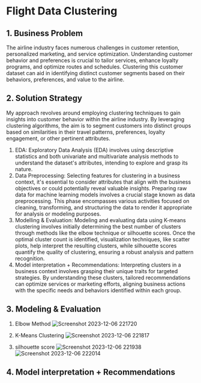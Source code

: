 # Flight Data Clustering

## 1. Business Problem

The airline industry faces numerous challenges in customer retention, personalized marketing, and service optimization. Understanding customer behavior and preferences is crucial to tailor services, enhance loyalty programs, and optimize routes and schedules. Clustering this customer dataset can aid in identifying distinct customer segments based on their behaviors, preferences, and value to the airline.

## 2. Solution Strategy

My approach revolves around employing clustering techniques to gain insights into customer behavior within the airline industry. By leveraging clustering algorithms, the aim is to segment customers into distinct groups based on similarities in their travel patterns, preferences, loyalty engagement, or other pertinent attributes.
1. EDA: Exploratory Data Analysis (EDA) involves using descriptive statistics and both univariate and multivariate analysis methods to understand the dataset's attributes, intending to explore and grasp its nature.
2. Data Preprocessing: Selecting features for clustering in a business context, it's essential to consider attributes that align with the business objectives or could potentially reveal valuable insights. Preparing raw data for machine learning models involves a crucial stage known as data preprocessing. This phase encompasses various activities focused on cleaning, transforming, and structuring the data to render it appropriate for analysis or modeling purposes.
3. Modelling & Evaluation: Modeling and evaluating data using K-means clustering involves initially determining the best number of clusters through methods like the elbow technique or silhouette scores. Once the optimal cluster count is identified, visualization techniques, like scatter plots, help interpret the resulting clusters, while silhouette scores quantify the quality of clustering, ensuring a robust analysis and pattern recognition.
4. Model interpretation + Recommendations: Interpreting clusters in a business context involves grasping their unique traits for targeted strategies. By understanding these clusters, tailored recommendations can optimize services or marketing efforts, aligning business actions with the specific needs and behaviors identified within each group.

## 3. Modeling & Evaluation

1. Elbow Method
![Screenshot 2023-12-06 221720](https://github.com/muhfahmiamiq/Flight-Data-Clustering/assets/148199919/533d7257-d8bf-4a7a-b94c-96d7aac25f6f)

2. K-Means Clustering
![Screenshot 2023-12-06 221817](https://github.com/muhfahmiamiq/Flight-Data-Clustering/assets/148199919/286fd333-8915-498d-ad44-a77c01a5464a)


3. silhouette score
![Screenshot 2023-12-06 221938](https://github.com/muhfahmiamiq/Flight-Data-Clustering/assets/148199919/4266fdc2-4d37-4368-9b1e-43ac540cbd56)
![Screenshot 2023-12-06 222014](https://github.com/muhfahmiamiq/Flight-Data-Clustering/assets/148199919/521b6ba2-eae2-44a8-a0a1-2f88a8a5ae90)

## 4. Model interpretation + Recommendations
